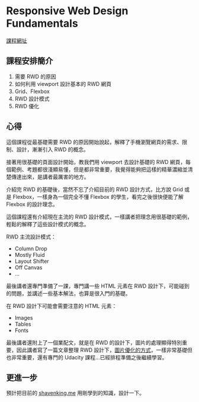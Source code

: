 # Responsive Web Design Fundamentals

[課程網址](https://classroom.udacity.com/courses/ud893)

## 課程安排簡介

1. 需要 RWD 的原因
2. 如何利用 viewport 設計基本的 RWD 網頁
3. Grid、Flexbox
4. RWD 設計模式
5. RWD 優化

## 心得

這個課程從最基礎需要 RWD 的原因開始說起，解釋了手機瀏覽網頁的需求、限制、設計，漸漸引入 RWD 的概念。

接著用很基礎的頁面設計開始，教我們用 viewport 去設計基礎的 RWD 網頁，每個範例、考題都很淺顯易懂，但是都非常重要，我覺得能夠把這樣的精華濃縮並清楚傳達出來，是講者最厲害的地方。

介紹完 RWD 的基礎後，當然不忘了介紹目前的 RWD 設計方式，比方說 Grid 或是 Flexbox，一樣身為一個完全不懂 Flexbox 的學生，看完之後很快便能了解 Flexbox 的設計理念。

這個課程還有介紹現在主流的 RWD 設計模式，一樣講者把理念用很基礎的範例，輕鬆的解釋了這些設計模式的概念。

RWD 主流設計模式：

- Column Drop
- Mostly Fluid
- Layout Shifter
- Off Canvas
- ...

最後講者還專門準備了一課，專門講一些 HTML 元素在 RWD 設計下，可能碰到的問題，並講述一些基本解法，也算是很入門的基礎。

在 RWD 設計下可能會需要注意的 HTML 元素：

- Images
- Tables
- Fonts

最後講者還附上了一個業配文，就是在 RWD 的設計下，圖片的處理顯得特別重要，因此講者寫了一篇文章整理 RWD 設計下，[圖片優化的方式](https://developers.google.com/web/fundamentals/design-and-ux/responsive/images)，一樣非常基礎但也非常重要，還有專門的 Udacity 課程...已經排程準備之後繼續學習。

## 更進一步

預計把目前的 [shavenking.me](http://shavenking.me) 用剛學到的知識，設計一下。